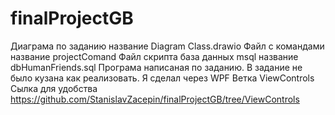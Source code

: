 # finalProjectGB
Диаграма по заданию название Diagram Class.drawio
Файл с командами название projectComand
Файл скрипта база данных msql название dbHumanFriends.sql
Програма написаная по заданию. В задание не было кузана как реализовать. Я сделал через WPF Ветка ViewControls  Сылка для удобства https://github.com/StanislavZacepin/finalProjectGB/tree/ViewControls

